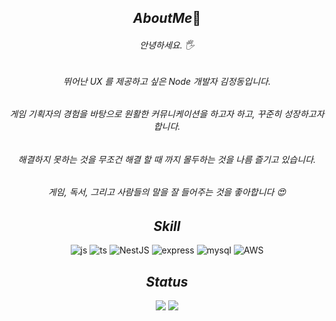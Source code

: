 <div align="center">
  
## ${About Me 🌈}$
###### 안녕하세요. 🖐️
###### 뛰어난 UX 를 제공하고 싶은 Node 개발자 김정동입니다.
###### 게임 기획자의 경험을 바탕으로 원활한 커뮤니케이션을 하고자 하고, 꾸준히 성장하고자 합니다.
###### 해결하지 못하는 것을 무조건 해결 할 때 까지 몰두하는 것을 나름 즐기고 있습니다.
###### 게임, 독서, 그리고 사람들의 말을 잘 들어주는 것을 좋아합니다 😍

## ${Skill}$
![js](https://img.shields.io/badge/JavaScript-F7DF1E?style=for-the-badge&logo=JavaScript&logoColor=white)
![ts](https://img.shields.io/badge/TypeScript-007ACC?style=for-the-badge&logo=typescript&logoColor=white)
![NestJS](https://img.shields.io/badge/nestjs-%23E0234E.svg?style=for-the-badge&logo=nestjs&logoColor=white)
![express](https://img.shields.io/badge/Express.js-404D59?style=for-the-badge)
![mysql](https://img.shields.io/badge/MySQL-4479A1?style=for-the-badge&logo=mysql&logoColor=white)
![AWS](https://img.shields.io/badge/AWS-%23FF9900.svg?style=for-the-badge&logo=amazon-aws&logoColor=white)

## ${Status}$
  <img src="https://github-readme-stats.vercel.app/api?username=hellokorea&show_icons=true&theme=default" />
  <img src="https://github-readme-stats.vercel.app/api/top-langs/?username=hellokorea&layout=compact" />
</p>
